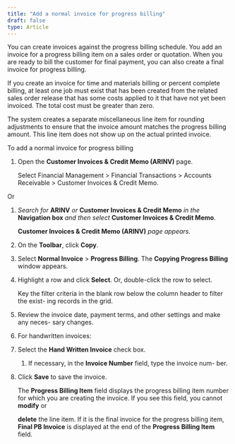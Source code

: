 ```yaml
---
title: "Add a normal invoice for progress billing"
draft: false
type: Article
---
```


You can create invoices against the progress billing schedule. You add an invoice for a progress billing item on a sales order or quotation. When you are ready to bill the customer for final payment, you can also create a final invoice for progress billing.

If you create an invoice for time and materials billing or percent complete billing, at least one job must exist that has been created from the related sales order release that has some costs applied to it that have not yet been invoiced. The total cost must be greater than zero.

The system creates a separate miscellaneous line item for rounding adjustments to ensure that the invoice amount matches the progress billing amount. This line item does not show up on the actual printed invoice.

To add a normal invoice for progress billing

1.  Open the **Customer Invoices & Credit Memo (ARINV)** page.

    Select Financial Management > Financial Transactions > Accounts Receivable > Customer Invoices & Credit Memo.

Or

1.  *Search for* **ARINV** *or* **Customer Invoices & Credit Memo** *in the* **Navigation box** *and then select* **Customer Invoices & Credit Memo**.

    **Customer Invoices & Credit Memo (ARINV)** *page appears.*

2.  On the **Toolbar**, click **Copy**.
3.  Select **Normal Invoice** > **Progress Billing**. The **Copying Progress Billing** window appears.
4.  Highlight a row and click **Select**. Or, double-click the row to select.

    Key the filter criteria in the blank row below the column header to filter the exist- ing records in the grid.

5.  Review the invoice date, payment terms, and other settings and make any neces- sary changes.
6.  For handwritten invoices:
1.  Select the **Hand Written Invoice** check box.
    1.  If necessary, in the **Invoice Number** field, type the invoice num- ber.
2.  Click **Save** to save the invoice.

    The **Progress Billing Item** field displays the progress billing item number for which you are creating the invoice. If you see this field, you cannot **modify** or

    **delete** the line item. If it is the final invoice for the progress billing item, **Final PB Invoice** is displayed at the end of the **Progress Billing Item** field.